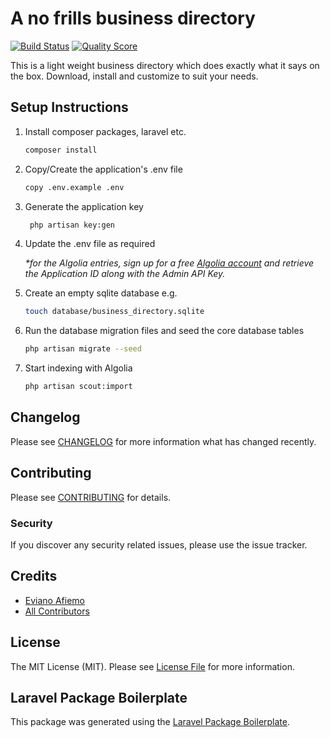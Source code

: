 # A no frills business directory

[![Build Status](https://img.shields.io/travis/openresources/resume-builder/master.svg?style=flat-square)](https://travis-ci.org/openresources/resume-builder)
[![Quality Score](https://img.shields.io/scrutinizer/g/openresources/resume-builder.svg?style=flat-square)](https://scrutinizer-ci.com/g/openresources/resume-builder)

This is a light weight business directory which does exactly what it says on the box. Download, install and customize to suit your needs.

## Setup Instructions

1. Install composer packages, laravel etc.

   ```bash
   composer install
   ```

1. Copy/Create the application's .env file

    ```bash
    copy .env.example .env
    ```

1. Generate the application key

   ```bash
    php artisan key:gen
   ```

1. Update the .env file as required

    _\*for the Algolia entries, sign up for a free [Algolia account](https://www.algolia.com/) and retrieve the Application ID along with the Admin API Key._

1. Create an empty sqlite database e.g.

   ```bash
   touch database/business_directory.sqlite
   ```

1. Run the database migration files and seed the core database tables

   ```bash
   php artisan migrate --seed
   ```

1. Start indexing with Algolia

   ```bash
   php artisan scout:import
   ```

## Changelog

Please see [CHANGELOG](CHANGELOG.md) for more information what has changed recently.

## Contributing

Please see [CONTRIBUTING](CONTRIBUTING.md) for details.

### Security

If you discover any security related issues, please use the issue tracker.

## Credits

-   [Eviano Afiemo](https://github.com/openresources)
-   [All Contributors](../../contributors)

## License

The MIT License (MIT). Please see [License File](LICENSE.md) for more information.

## Laravel Package Boilerplate

This package was generated using the [Laravel Package Boilerplate](https://laravelpackageboilerplate.com).
